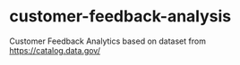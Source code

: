 # customer-feedback-analysis
Customer Feedback Analytics based on dataset from https://catalog.data.gov/
